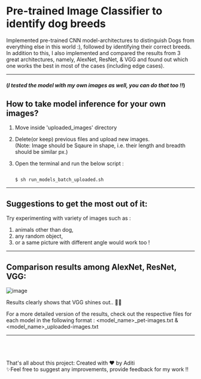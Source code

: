 # Pre-trained Image Classifier to identify dog breeds
  Implemented pre-trained CNN model-architectures to distinguish Dogs from everything else in this world :), followed by identifying their correct breeds.<br/>
  In addition to this, I also implemented and compared the results from 3 great architectures, namely, AlexNet, ResNet, & VGG and found out which one works the best in most of the cases (including edge cases).
<br/>
<hr/>

#### (_I tested the model with my own images as well, you can do that too !!_)

## How to take model inference for your own images?
1. Move inside 'uploaded_images' directory
2. Delete(or keep) previous files and upload new images. <br/> (Note: Image should be Sqaure in shape, i.e. their length and breadth should be similar px.)
3. Open the terminal and run the below script :
   
   ```
   
   $ sh run_models_batch_uploaded.sh
   
   ```
<hr/>

## Suggestions to get the most out of it:
Try experimenting with variety of images such as :
1. animals other than dog,
2. any random object,
3. or a same picture with different angle would work too !
<hr/>

## Comparison results among AlexNet, ResNet, VGG:
![image](https://github.com/aditi-dsi/DogBreedClassifier/assets/123075271/293c2047-c4ad-49eb-94ac-e30b1c40268d)

Results clearly shows that VGG shines out.. 🎉🌟

For a more detailed version of the results, check out the respective files for each model in the following format : <model_name>_pet-images.txt & <model_name>_uploaded-images.txt

<hr/>
<br/>
<br/>
<br/>
That's all about this project: Created with ❤️ by Aditi <br/>
✨Feel free to suggest any improvements, provide feedback for my work !!
